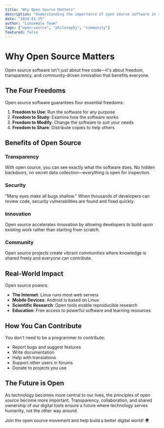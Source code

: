 ```yaml
---
title: "Why Open Source Matters"
description: "Understanding the importance of open source software in today's world"
date: "2024-01-25"
author: "LinuxWale Team"
tags: ["open-source", "philosophy", "community"]
featured: false
---
```


# Why Open Source Matters

Open source software isn't just about free code—it's about freedom, transparency, and community-driven innovation that benefits everyone.

## The Four Freedoms

Open source software guarantees four essential freedoms:

1. **Freedom to Use**: Run the software for any purpose
2. **Freedom to Study**: Examine how the software works
3. **Freedom to Modify**: Change the software to suit your needs
4. **Freedom to Share**: Distribute copies to help others

## Benefits of Open Source

### Transparency
With open source, you can see exactly what the software does. No hidden backdoors, no secret data collection—everything is open for inspection.

### Security
"Many eyes make all bugs shallow." When thousands of developers can review code, security vulnerabilities are found and fixed quickly.

### Innovation
Open source accelerates innovation by allowing developers to build upon existing work rather than starting from scratch.

### Community
Open source projects create vibrant communities where knowledge is shared freely and everyone can contribute.

## Real-World Impact

Open source powers:
- **The Internet**: Linux runs most web servers
- **Mobile Devices**: Android is based on Linux
- **Scientific Research**: Open tools enable reproducible research
- **Education**: Free access to powerful software and learning resources

## How You Can Contribute

You don't need to be a programmer to contribute:
- Report bugs and suggest features
- Write documentation
- Help with translations
- Support other users in forums
- Donate to projects you use

## The Future is Open

As technology becomes more central to our lives, the principles of open source become more important. Transparency, collaboration, and shared ownership of our digital tools ensure a future where technology serves humanity, not the other way around.

Join the open source movement and help build a better digital world! 🌍